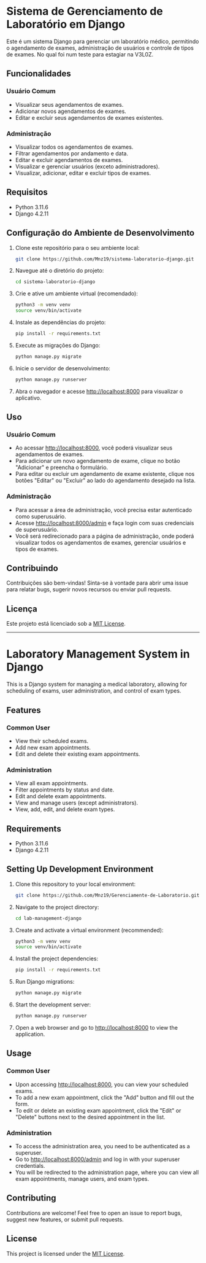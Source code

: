 # Sistema de Gerenciamento de Laboratório em Django

Este é um sistema Django para gerenciar um laboratório médico, permitindo o agendamento de exames, administração de usuários e controle de tipos de exames. No qual foi num teste para estagiar na V3L0Z.

## Funcionalidades

### Usuário Comum

- Visualizar seus agendamentos de exames.
- Adicionar novos agendamentos de exames.
- Editar e excluir seus agendamentos de exames existentes.

### Administração

- Visualizar todos os agendamentos de exames.
- Filtrar agendamentos por andamento e data.
- Editar e excluir agendamentos de exames.
- Visualizar e gerenciar usuários (exceto administradores).
- Visualizar, adicionar, editar e excluir tipos de exames.

## Requisitos

- Python 3.11.6
- Django 4.2.11

## Configuração do Ambiente de Desenvolvimento

1. Clone este repositório para o seu ambiente local:

    ```bash
    git clone https://github.com/Mnz19/sistema-laboratorio-django.git
    ```

2. Navegue até o diretório do projeto:

    ```bash
    cd sistema-laboratorio-django
    ```

3. Crie e ative um ambiente virtual (recomendado):

    ```bash
    python3 -m venv venv
    source venv/bin/activate
    ```

4. Instale as dependências do projeto:

    ```bash
    pip install -r requirements.txt
    ```

5. Execute as migrações do Django:

    ```bash
    python manage.py migrate
    ```

6. Inicie o servidor de desenvolvimento:

    ```bash
    python manage.py runserver
    ```

7. Abra o navegador e acesse [http://localhost:8000](http://localhost:8000) para visualizar o aplicativo.

## Uso

### Usuário Comum

- Ao acessar [http://localhost:8000](http://localhost:8000), você poderá visualizar seus agendamentos de exames.
- Para adicionar um novo agendamento de exame, clique no botão "Adicionar" e preencha o formulário.
- Para editar ou excluir um agendamento de exame existente, clique nos botões "Editar" ou "Excluir" ao lado do agendamento desejado na lista.

### Administração

- Para acessar a área de administração, você precisa estar autenticado como superusuário.
- Acesse [http://localhost:8000/admin](http://localhost:8000/admin) e faça login com suas credenciais de superusuário.
- Você será redirecionado para a página de administração, onde poderá visualizar todos os agendamentos de exames, gerenciar usuários e tipos de exames.

## Contribuindo

Contribuições são bem-vindas! Sinta-se à vontade para abrir uma issue para relatar bugs, sugerir novos recursos ou enviar pull requests.

## Licença

Este projeto está licenciado sob a [MIT License](LICENSE).


---------------------------------------------------------------------
# Laboratory Management System in Django

This is a Django system for managing a medical laboratory, allowing for scheduling of exams, user administration, and control of exam types.

## Features

### Common User

- View their scheduled exams.
- Add new exam appointments.
- Edit and delete their existing exam appointments.

### Administration

- View all exam appointments.
- Filter appointments by status and date.
- Edit and delete exam appointments.
- View and manage users (except administrators).
- View, add, edit, and delete exam types.

## Requirements

- Python 3.11.6
- Django 4.2.11

## Setting Up Development Environment

1. Clone this repository to your local environment:

    ```bash
    git clone https://github.com/Mnz19/Gerenciamente-de-Laboratorio.git
    ```

2. Navigate to the project directory:

    ```bash
    cd lab-management-django
    ```

3. Create and activate a virtual environment (recommended):

    ```bash
    python3 -m venv venv
    source venv/bin/activate
    ```

4. Install the project dependencies:

    ```bash
    pip install -r requirements.txt
    ```

5. Run Django migrations:

    ```bash
    python manage.py migrate
    ```

6. Start the development server:

    ```bash
    python manage.py runserver
    ```

7. Open a web browser and go to [http://localhost:8000](http://localhost:8000) to view the application.

## Usage

### Common User

- Upon accessing [http://localhost:8000](http://localhost:8000), you can view your scheduled exams.
- To add a new exam appointment, click the "Add" button and fill out the form.
- To edit or delete an existing exam appointment, click the "Edit" or "Delete" buttons next to the desired appointment in the list.

### Administration

- To access the administration area, you need to be authenticated as a superuser.
- Go to [http://localhost:8000/admin](http://localhost:8000/admin) and log in with your superuser credentials.
- You will be redirected to the administration page, where you can view all exam appointments, manage users, and exam types.

## Contributing

Contributions are welcome! Feel free to open an issue to report bugs, suggest new features, or submit pull requests.

## License

This project is licensed under the [MIT License](LICENSE).

